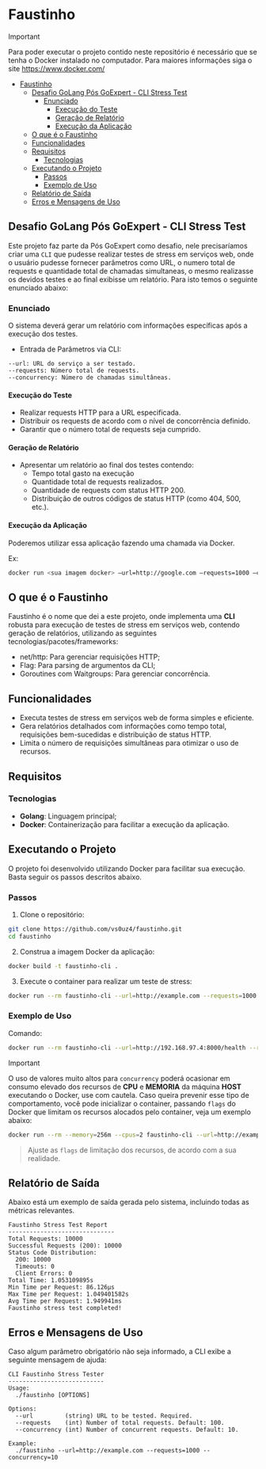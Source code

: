 # Faustinho

> [!IMPORTANT]
> Para poder executar o projeto contido neste repositório é necessário que se tenha o Docker instalado no computador. Para maiores informações siga o site <https://www.docker.com/>

- [Faustinho](#faustinho)
  - [Desafio GoLang Pós GoExpert - CLI Stress Test](#desafio-golang-pós-goexpert---cli-stress-test)
    - [Enunciado](#enunciado)
      - [Execução do Teste](#execução-do-teste)
      - [Geração de Relatório](#geração-de-relatório)
      - [Execução da Aplicação](#execução-da-aplicação)
  - [O que é o Faustinho](#o-que-é-o-faustinho)
  - [Funcionalidades](#funcionalidades)
  - [Requisitos](#requisitos)
    - [Tecnologias](#tecnologias)
  - [Executando o Projeto](#executando-o-projeto)
    - [Passos](#passos)
    - [Exemplo de Uso](#exemplo-de-uso)
  - [Relatório de Saída](#relatório-de-saída)
  - [Erros e Mensagens de Uso](#erros-e-mensagens-de-uso)

## Desafio GoLang Pós GoExpert - CLI Stress Test

Este projeto faz parte da Pós GoExpert como desafio, nele precisaríamos criar uma `CLI` que pudesse realizar testes de stress em serviços web, onde o usuário pudesse fornecer parâmetros como URL, o numero total de requests e quantidade total de chamadas simultaneas, o mesmo realizasse os devidos testes e ao final exibisse um relatório. Para isto temos o seguinte enunciado abaixo:

### Enunciado

O sistema deverá gerar um relatório com informações específicas após a execução dos testes.

- Entrada de Parâmetros via CLI:

```plain
--url: URL do serviço a ser testado.
--requests: Número total de requests.
--concurrency: Número de chamadas simultâneas.
```

#### Execução do Teste

- Realizar requests HTTP para a URL especificada.
- Distribuir os requests de acordo com o nível de concorrência definido.
- Garantir que o número total de requests seja cumprido.

#### Geração de Relatório

- Apresentar um relatório ao final dos testes contendo:
  - Tempo total gasto na execução
  - Quantidade total de requests realizados.
  - Quantidade de requests com status HTTP 200.
  - Distribuição de outros códigos de status HTTP (como 404, 500, etc.).

#### Execução da Aplicação

Poderemos utilizar essa aplicação fazendo uma chamada via Docker.

Ex:

```bash
docker run <sua imagem docker> —url=http://google.com —requests=1000 —concurrency=10
```

## O que é o Faustinho

Faustinho é o nome que dei a este projeto, onde implementa uma **CLI** robusta para execução de testes de stress em serviços web, contendo geração de relatórios, utilizando as seguintes tecnologias/pacotes/frameworks:

- net/http: Para gerenciar requisições HTTP;
- Flag: Para parsing de argumentos da CLI;
- Goroutines com Waitgroups: Para gerenciar concorrência.

## Funcionalidades

- Executa testes de stress em serviços web de forma simples e eficiente.
- Gera relatórios detalhados com informações como tempo total, requisições bem-sucedidas e distribuição de status HTTP.
- Limita o número de requisições simultâneas para otimizar o uso de recursos.

## Requisitos

### Tecnologias

- **Golang**: Linguagem principal;
- **Docker**: Containerização para facilitar a execução da aplicação.

## Executando o Projeto

O projeto foi desenvolvido utilizando Docker para facilitar sua execução. Basta seguir os passos descritos abaixo.

### Passos

1. Clone o repositório:

```bash
git clone https://github.com/vs0uz4/faustinho.git
cd faustinho
```

2. Construa a imagem Docker da aplicação:

```bash
docker build -t faustinho-cli .
```

3. Execute o container para realizar um teste de stress:

```bash
docker run --rm faustinho-cli --url=http://example.com --requests=1000 --concurrency=10
```

### Exemplo de Uso

Comando:

```bash
docker run --rm faustinho-cli --url=http://192.168.97.4:8000/health --requests=10000 --concurrency=50
```

> [!IMPORTANT]
> O uso de valores muito altos para `concurrency` poderá ocasionar em consumo elevado dos recursos de **CPU** e **MEMORIA** da máquina **HOST** executando o Docker, use com cautela. Caso queira prevenir esse tipo de comportamento, você pode inicializar o container, passando `flags` do Docker que limitam os recursos alocados pelo container, veja um exemplo abaixo:

```bash
docker run --rm --memory=256m --cpus=2 faustinho-cli --url=http://example.com:8000/health --requests=100000 --concurrency=50
```

> Ajuste as `flags` de limitação dos recursos, de acordo com a sua realidade.

## Relatório de Saída

Abaixo está um exemplo de saída gerada pelo sistema, incluindo todas as métricas relevantes.

```plain
Faustinho Stress Test Report
------------------------------
Total Requests: 10000
Successful Requests (200): 10000
Status Code Distribution:
  200: 10000
  Timeouts: 0
  Client Errors: 0
Total Time: 1.053109895s
Min Time per Request: 86.126µs
Max Time per Request: 1.049401582s
Avg Time per Request: 1.949941ms
Faustinho stress test completed!
```

## Erros e Mensagens de Uso

Caso algum parâmetro obrigatório não seja informado, a CLI exibe a seguinte mensagem de ajuda:

```plain
CLI Faustinho Stress Tester
---------------------------
Usage:
  ./faustinho [OPTIONS]

Options:
  --url         (string) URL to be tested. Required.
  --requests    (int) Number of total requests. Default: 100.
  --concurrency (int) Number of concurrent requests. Default: 10.

Example:
  ./faustinho --url=http://example.com --requests=1000 --concurrency=10

```
